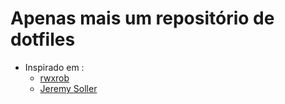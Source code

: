 # Apenas mais um repositório de dotfiles

* Inspirado em :
    * [rwxrob](https://github.com/rwxrob/dot)
    * [Jeremy Soller](https://github.com/jackpot51/dotfiles)
